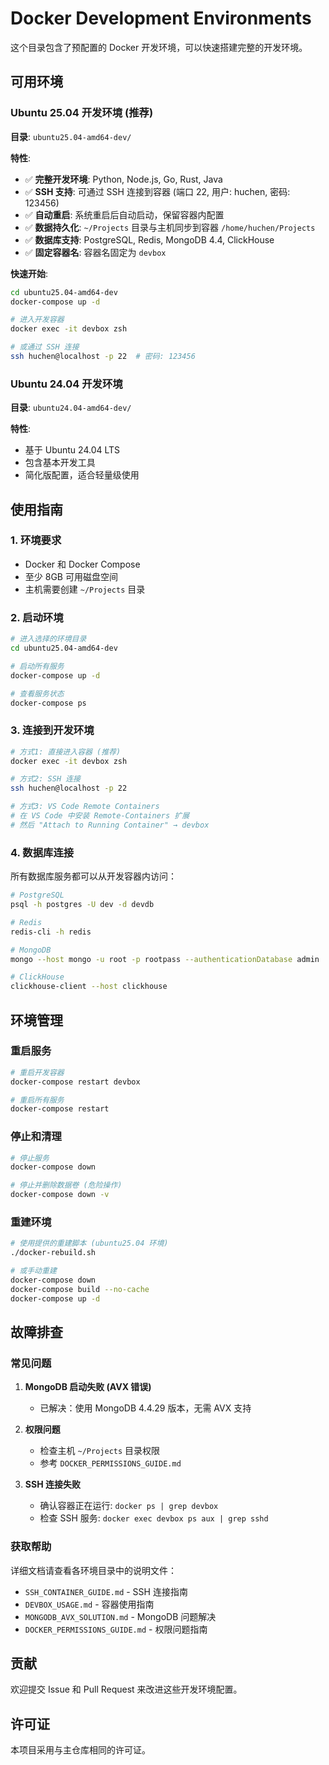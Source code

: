 # Docker Development Environments

这个目录包含了预配置的 Docker 开发环境，可以快速搭建完整的开发环境。

## 可用环境

### Ubuntu 25.04 开发环境 (推荐)
**目录**: `ubuntu25.04-amd64-dev/`

**特性**:
- ✅ **完整开发环境**: Python, Node.js, Go, Rust, Java
- ✅ **SSH 支持**: 可通过 SSH 连接到容器 (端口 22, 用户: huchen, 密码: 123456)
- ✅ **自动重启**: 系统重启后自动启动，保留容器内配置
- ✅ **数据持久化**: `~/Projects` 目录与主机同步到容器 `/home/huchen/Projects`
- ✅ **数据库支持**: PostgreSQL, Redis, MongoDB 4.4, ClickHouse
- ✅ **固定容器名**: 容器名固定为 `devbox`

**快速开始**:
```bash
cd ubuntu25.04-amd64-dev
docker-compose up -d

# 进入开发容器
docker exec -it devbox zsh

# 或通过 SSH 连接
ssh huchen@localhost -p 22  # 密码: 123456
```

### Ubuntu 24.04 开发环境
**目录**: `ubuntu24.04-amd64-dev/`

**特性**:
- 基于 Ubuntu 24.04 LTS
- 包含基本开发工具
- 简化版配置，适合轻量级使用

## 使用指南

### 1. 环境要求
- Docker 和 Docker Compose
- 至少 8GB 可用磁盘空间
- 主机需要创建 `~/Projects` 目录

### 2. 启动环境
```bash
# 进入选择的环境目录
cd ubuntu25.04-amd64-dev

# 启动所有服务
docker-compose up -d

# 查看服务状态
docker-compose ps
```

### 3. 连接到开发环境
```bash
# 方式1: 直接进入容器 (推荐)
docker exec -it devbox zsh

# 方式2: SSH 连接
ssh huchen@localhost -p 22

# 方式3: VS Code Remote Containers
# 在 VS Code 中安装 Remote-Containers 扩展
# 然后 "Attach to Running Container" → devbox
```

### 4. 数据库连接
所有数据库服务都可以从开发容器内访问：

```bash
# PostgreSQL
psql -h postgres -U dev -d devdb

# Redis
redis-cli -h redis

# MongoDB
mongo --host mongo -u root -p rootpass --authenticationDatabase admin

# ClickHouse
clickhouse-client --host clickhouse
```

## 环境管理

### 重启服务
```bash
# 重启开发容器
docker-compose restart devbox

# 重启所有服务
docker-compose restart
```

### 停止和清理
```bash
# 停止服务
docker-compose down

# 停止并删除数据卷 (危险操作)
docker-compose down -v
```

### 重建环境
```bash
# 使用提供的重建脚本 (ubuntu25.04 环境)
./docker-rebuild.sh

# 或手动重建
docker-compose down
docker-compose build --no-cache
docker-compose up -d
```

## 故障排查

### 常见问题

1. **MongoDB 启动失败 (AVX 错误)**
   - 已解决：使用 MongoDB 4.4.29 版本，无需 AVX 支持

2. **权限问题**
   - 检查主机 `~/Projects` 目录权限
   - 参考 `DOCKER_PERMISSIONS_GUIDE.md`

3. **SSH 连接失败**
   - 确认容器正在运行: `docker ps | grep devbox`
   - 检查 SSH 服务: `docker exec devbox ps aux | grep sshd`

### 获取帮助

详细文档请查看各环境目录中的说明文件：
- `SSH_CONTAINER_GUIDE.md` - SSH 连接指南
- `DEVBOX_USAGE.md` - 容器使用指南  
- `MONGODB_AVX_SOLUTION.md` - MongoDB 问题解决
- `DOCKER_PERMISSIONS_GUIDE.md` - 权限问题指南

## 贡献

欢迎提交 Issue 和 Pull Request 来改进这些开发环境配置。

## 许可证

本项目采用与主仓库相同的许可证。
